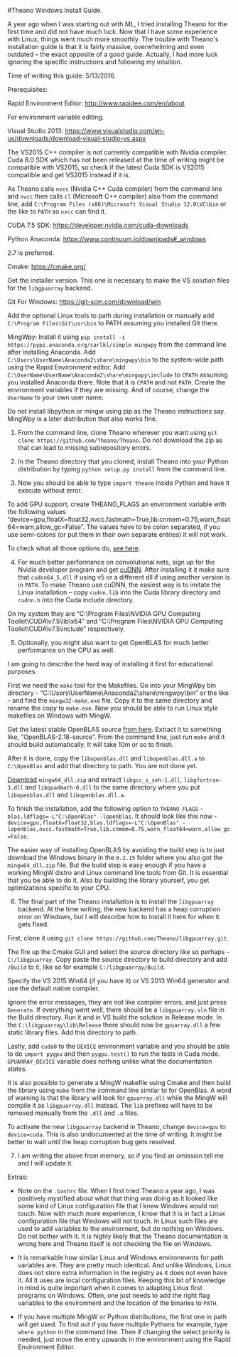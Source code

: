 #Theano Windows Install Guide.

A year ago when I was starting out with ML, I tried installing Theano for the first time and did not have much luck. Now that I have some experience with Linux, things went much more smoothly. The trouble with Theano's installation guide is that it is fairly massive, overwhelming and even outdated – the exact opposite of a good guide. Actually, I had more luck ignoring the specific instructions and following my intuition.

Time of writing this guide: 5/13/2016.

Prerequisites:

Rapid Environment Editor: http://www.rapidee.com/en/about

For environment variable editing.

Visual Studio 2013:  https://www.visualstudio.com/en-us/downloads/download-visual-studio-vs.aspx

The VS2015 C++ compiler is not currently compatible with Nvidia compiler.  Cuda 8.0 SDK which has not been released at the time of writing might be compatible with VS2015, so check if the latest Cuda SDK is VS2015 compatible and get VS2015 instead if it is.

As Theano calls `nvcc` (Nvidia C++ Cuda compiler) from the command line and `nvcc` then calls `cl` (Microsoft C++ compiler) also from the command line, add `C:\Program Files (x86)\Microsoft Visual Studio 12.0\VC\bin` or the like to `PATH` so `nvcc` can find it.

CUDA 7.5 SDK: https://developer.nvidia.com/cuda-downloads

Python Anaconda: https://www.continuum.io/downloads#_windows

2.7 is preferred.

Cmake: https://cmake.org/

Get the installer version. This one is necessary to make the VS solution files for the `libgpuarray` backend.

Git For Windows: https://git-scm.com/download/win

Add the optional Linux tools to path during installation or manually add `C:\Program Files\Git\usr\bin` to PATH assuming you installed Git there.

MingWpy: Install it using `pip install -i https://pypi.anaconda.org/carlkl/simple mingwpy` from the command line after installing Anaconda. Add `C:\Users\UserName\Anaconda2\share\mingwpy\bin` to the system-wide path using the Rapid Environment editor. Add  `C:\UserName\UserName\Anaconda2\share\mingwpy\include` to `CPATH` assuming you installed Anaconda there. Note that it is `CPATH` and not `PATH`. Create the environment variables if they are missing. And of course, change the `UserName` to your own user name.

Do not install libpython or mingw using pip as the Theano instructions say. MingWpy is a later distribution that also works fine.

1) From the command line, clone Theano wherever you want using `git clone https://github.com/Theano/Theano`. Do not download the zip as that can lead to missing subrepository errors.

2) In the Theano directory that you cloned, install Theano into your Python distribution by typing `python setup.py install` from the command line.

3) Now you should be able to type `import theano` inside Python and have it execute without error.

To add GPU support, create THEANO_FLAGS an environment variable with the following values “device=gpu,floatX=float32,nvcc.fastmath=True,lib.cnmem=0.75,warn_float64=warn,allow_gc=False”. The values have to be colon separated, if you use semi-colons (or put them in their own separate entries) it will not work.

To check what all those options do, [see here](http://deeplearning.net/software/theano/library/config.html).

4) For much better performance on convolutional nets, sign up for the Nvidia developer program and get [cuDNN](https://developer.nvidia.com/cudnn). After installing it it make sure that `cudnn64_5.dll` if using v5 or a different dll if using another version is in `PATH`. To make Theano use cuDNN, the easiest way is to imitate the Linux installation – copy `cudnn.lib` into the Cuda library directory and `cudnn.h` into the Cuda include directory.

On my system they are “C:\Program Files\NVIDIA GPU Computing Toolkit\CUDA\v7.5\lib\x64” and “C:\Program Files\NVIDIA GPU Computing Toolkit\CUDA\v7.5\include” respectively.

5) Optionally, you might also want to get OpenBLAS for much better performance on the CPU as well.

I am going to describe the hard way of installing it first for educational purposes.

First we need the `make` tool for the Makefiles. Go into your MingWpy bin directory - “C:\Users\UserName\Anaconda2\share\mingwpy\bin” or the like – and find the `mingw32-make.exe` file. Copy it to the same directory and rename the copy to `make.exe`. Now you should be able to run Linux style makefiles on Windows with MingW.

Get the latest stable OpenBLAS source [from here](https://sourceforge.net/projects/openblas/files). Extract it to something like, “OpenBLAS-2.18-source”. From the command line, just run `make` and it should build automatically. It will take 10m or so to finish.

After it is done, copy the `libopenblas.dll` and `libopenblas.dll.a` to `C:\OpenBlas` and add that directory to path. You are not done yet.

[Download](https://sourceforge.net/projects/openblas/files/v0.2.15/) `mingw64_dll.zip` and extract `libgcc_s_seh-1.dll`, `libgfortran-3.dll` and `libquadmath-0.dll` to the same directory where you put `libopenblas.dll` and `libopenblas.dll.a`.

To finish the installation, add the following option to `THEANO_FLAGS` - `blas.ldflags=-L"C:\OpenBlas" -lopenblas`. It should look like this now - `device=gpu,floatX=float32,blas.ldflags=-L"C:\OpenBlas" -lopenblas,nvcc.fastmath=True,lib.cnmem=0.75,warn_float64=warn,allow_gc=False`.

The easier way of installing OpenBLAS by avoiding the build step is to just download the Windows binary in the `0.2.15` folder where you also got the `mingw64_dll.zip` file. But the build step is easy enough if you have a working MingW distro and Linux command line tools from Git. It is essential that you be able to do it. Also by building the library yourself, you get optimizations specific to your CPU.

6) The final part of the Theano installation is to install the `libgpuarray` backend. At the time writing, the new backend has a heap corruption error on Windows, but I will describe how to install it here for when it gets fixed.

First, clone it using `git clone https://github.com/Theano/libgpuarray.git`.

The fire up the Cmake GUI and select the source directory like so perhaps - `C:/libgpuarray`. Copy paste the source directory to build directory and add `/Build` to it, like so for example `C:/libgpuarray/Build`.

Specify the VS 2015 Win64 (if you have it) or VS 2013 Win64 generator and use the default native compiler.

Ignore the error messages, they are not like compiler errors, and just press `Generate`. If everything went well, there should be a `libgpuarray.sln` file in the Build directory. Run it and in VS build the solution in Release mode. In the `C:\libgpuarray\lib\Release` there should now be `gpuarray.dll` a few static library files. Add this directory to path.

Lastly, add `cuda0` to the `DEVICE` environment variable and you should be able to do `import pygpu` and then `pygpu.test()` to run the tests in Cuda mode. `GPUARRAY_DEVICE` variable does nothing unlike what the documentation states.

It is also possible to generate a MingW makefile using Cmake and then build the library using `make` from the command line similar to for OpenBlas. A word of warning is that the library will look for `gpuarray.dll` while the MingW will compile it as `libgpuarray.dll` instead. The `lib` prefixes will have to be removed manually from the `.dll` and `.a` files.

To activate the new `libgpuarray` backend in Theano, change `device=gpu` to `device=cuda`. This is also undocumented at the time of writing. It might be better to wait until the heap corruption bug gets resolved.

7) I am writing the above from memory, so if you find an omission tell me and I will update it.

Extras:

- Note on the `.bashrc` file. When I first tried Theano a year ago, I was positively mystified about what that thing was doing as it looked like some kind of Linux configuration file that I knew Windows would not touch. Now with much more experience, I know that it is in fact a Linux configuration file that Windows will not touch. In Linux such files are used to add variables to the environment, but do nothing on Windows. Do not bother with it. It is highly likely that the Theano documentation is wrong here and Theano itself is not checking the file on Windows.

- It is remarkable how similar Linux and Windows environments for path variables are. They are pretty much identical. And unlike Windows, Linux does not store extra information in the registry as it does not even have it. All it uses are local configuration files. Keeping this bit of knowledge in mind is quite important when it comes to adapting Linux first programs on Windows. Often, one just needs to add the right flag variables to the environment and the location of the binaries to `PATH`.

- If you have multiple MingW or Python distributions, the first one in path will get used. To find out if you have multiple Pythons for example, type `where python` in the command line. Then if changing the select priority is needed, just move the entry upwards in the environment using the Rapid Environment Editor.
